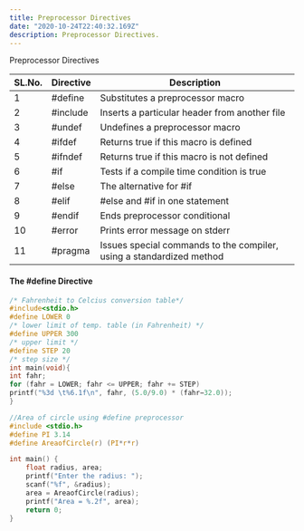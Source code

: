 ```yaml
---
title: Preprocessor Directives
date: "2020-10-24T22:40:32.169Z"
description: Preprocessor Directives.
---
```


Preprocessor Directives

| SL.No. | Directive | Description                                                          |
| ------ | --------- | -------------------------------------------------------------------- |
| 1      | #define   | Substitutes a preprocessor macro                                     |
| 2      | #include  | Inserts a particular header from another file                        |
| 3      | #undef    | Undefines a preprocessor macro                                       |
| 4      | #ifdef    | Returns true if this macro is defined                                |
| 5      | #ifndef   | Returns true if this macro is not defined                            |
| 6      | #if       | Tests if a compile time condition is true                            |
| 7      | #else     | The alternative for #if                                              |
| 8      | #elif     | #else and #if in one statement                                       |
| 9      | #endif    | Ends preprocessor conditional                                        |
| 10     | #error    | Prints error message on stderr                                       |
| 11     | #pragma   | Issues special commands to the compiler, using a standardized method |

#### The #define Directive

```c
/* Fahrenheit to Celcius conversion table*/
#include<stdio.h>
#define LOWER 0
/* lower limit of temp. table (in Fahrenheit) */
#define UPPER 300
/* upper limit */
#define STEP 20
/* step size */
int main(void){
int fahr;
for (fahr = LOWER; fahr <= UPPER; fahr += STEP)
printf("%3d \t%6.1f\n", fahr, (5.0/9.0) * (fahr−32.0));
}
```

```c
//Area of circle using #define preprocessor
#include <stdio.h>
#define PI 3.14
#define AreaofCircle(r) (PI*r*r)

int main() {
    float radius, area;
    printf("Enter the radius: ");
    scanf("%f", &radius);
    area = AreaofCircle(radius);
    printf("Area = %.2f", area);
    return 0;
}
```
